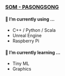 ### [SOM - PASONGSONG](https://shsongs.github.io/)

#### 🔭 I’m currently using ...
* C++ / Python / Scala
* Unreal Engine
* Raspberry Pi

#### 🌱 I’m currently learning ...
* Tiny ML
* Graphics
